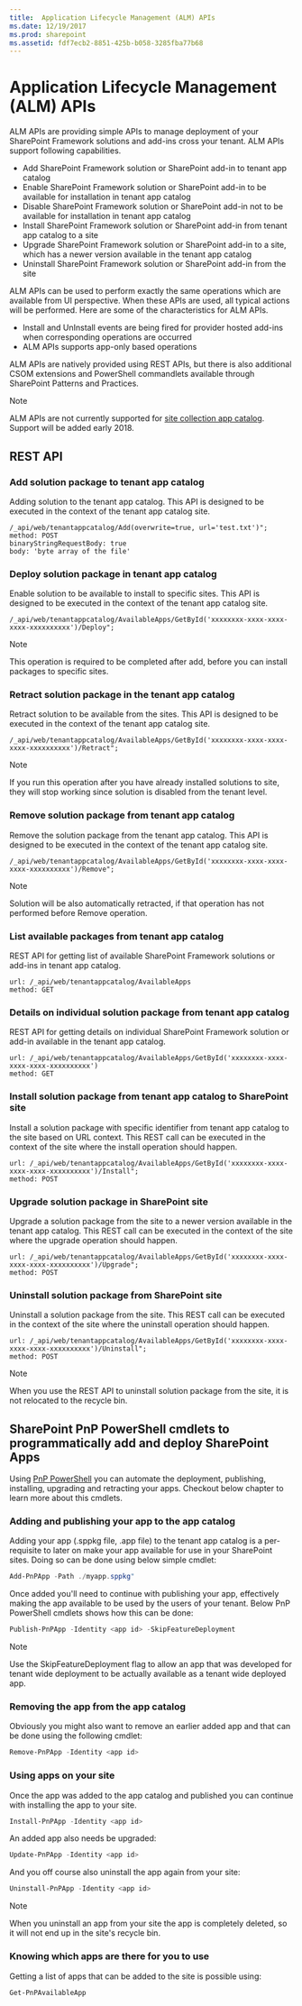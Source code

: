 ```yaml
---
title:  Application Lifecycle Management (ALM) APIs 
ms.date: 12/19/2017
ms.prod: sharepoint
ms.assetid: fdf7ecb2-8851-425b-b058-3285fba77b68
---
```


# Application Lifecycle Management (ALM) APIs  

ALM APIs are providing simple APIs to manage deployment of your SharePoint Framework solutions and add-ins cross your tenant. ALM APIs support following capabilities.

- Add SharePoint Framework solution or SharePoint add-in to tenant app catalog
- Enable SharePoint Framework solution or SharePoint add-in to be available for installation in tenant app catalog
- Disable SharePoint Framework solution or SharePoint add-in not to be available for installation in tenant app catalog
- Install SharePoint Framework solution or SharePoint add-in from tenant app catalog to a site
- Upgrade SharePoint Framework solution or SharePoint add-in to a site, which has a newer version available in the tenant app catalog
- Uninstall SharePoint Framework solution or SharePoint add-in from the site

ALM APIs can be used to perform exactly the same operations which are available from UI perspective. When these APIs are used, all typical actions will be performed. Here are some of the characteristics for ALM APIs.

- Install and UnInstall events are being fired for provider hosted add-ins when corresponding operations are occurred
- ALM APIs supports app-only based operations

ALM APIs are natively provided using REST APIs, but there is also additional CSOM extensions and PowerShell commandlets available through SharePoint Patterns and Practices.

> [!NOTE] 
> ALM APIs are not currently supported for [site collection app catalog](../general-development/site-collection-app-catalog.md). Support will be added early 2018.

## REST API

### Add solution package to tenant app catalog 

Adding solution to the tenant app catalog. This API is designed to be executed in the context of the tenant app catalog site.

```
/_api/web/tenantappcatalog/Add(overwrite=true, url='test.txt')";
method: POST
binaryStringRequestBody: true
body: 'byte array of the file'
```

### Deploy solution package in tenant app catalog

Enable solution to be available to install to specific sites. This API is designed to be executed in the context of the tenant app catalog site.

```
/_api/web/tenantappcatalog/AvailableApps/GetById('xxxxxxxx-xxxx-xxxx-xxxx-xxxxxxxxxx')/Deploy";
```

> [!NOTE]
> This operation is required to be completed after add, before you can install packages to specific sites. 

### Retract solution package in the tenant app catalog

Retract solution to be available from the sites. This API is designed to be executed in the context of the tenant app catalog site.

```
/_api/web/tenantappcatalog/AvailableApps/GetById('xxxxxxxx-xxxx-xxxx-xxxx-xxxxxxxxxx')/Retract";
```

> [!NOTE]
> If you run this operation after you have already installed solutions to site, they will stop working since solution is disabled from the tenant level.

### Remove solution package from tenant app catalog

Remove the solution package from the tenant app catalog. This API is designed to be executed in the context of the tenant app catalog site.

```
/_api/web/tenantappcatalog/AvailableApps/GetById('xxxxxxxx-xxxx-xxxx-xxxx-xxxxxxxxxx')/Remove";
```

> [!NOTE]
> Solution will be also automatically retracted, if that operation has not performed before Remove operation.

### List available packages from tenant app catalog

REST API for getting list of available SharePoint Framework solutions or add-ins in tenant app catalog.

```
url: /_api/web/tenantappcatalog/AvailableApps
method: GET
```

### Details on individual solution package from tenant app catalog

REST API for getting details on individual SharePoint Framework solution or add-in available in the tenant app catalog.

```
url: /_api/web/tenantappcatalog/AvailableApps/GetById('xxxxxxxx-xxxx-xxxx-xxxx-xxxxxxxxxx')
method: GET
```

### Install solution package from tenant app catalog to SharePoint site

Install a solution package with specific identifier from tenant app catalog to the site based on URL context. This REST call can be executed in the context of the site where the install operation should happen.

```
url: /_api/web/tenantappcatalog/AvailableApps/GetById('xxxxxxxx-xxxx-xxxx-xxxx-xxxxxxxxxx')/Install";
method: POST
```

### Upgrade solution package in SharePoint site

Upgrade a solution package from the site to a newer version available in the tenant app catalog. This REST call can be executed in the context of the site where the upgrade operation should happen.

```
url: /_api/web/tenantappcatalog/AvailableApps/GetById('xxxxxxxx-xxxx-xxxx-xxxx-xxxxxxxxxx')/Upgrade";
method: POST
```

### Uninstall solution package from SharePoint site

Uninstall a solution package from the site. This REST call can be executed in the context of the site where the uninstall operation should happen.

```
url: /_api/web/tenantappcatalog/AvailableApps/GetById('xxxxxxxx-xxxx-xxxx-xxxx-xxxxxxxxxx')/Uninstall";
method: POST
```
> [!NOTE]
> When you use the REST API to uninstall solution package from the site, it is not relocated to the recycle bin.


## SharePoint PnP PowerShell cmdlets to programmatically add and deploy SharePoint Apps

Using [PnP PowerShell](https://msdn.microsoft.com/en-us/pnp_powershell/pnp-powershell-overview) you can automate the deployment, publishing, installing, upgrading and retracting your apps. Checkout below chapter to learn more about this cmdlets.

### Adding and publishing your app to the app catalog
Adding your app (.sppkg file, .app file) to the tenant app catalog is a per-requisite to later on make your app available for use in your SharePoint sites. Doing so can be done using below simple cmdlet:

```PowerShell
Add-PnPApp -Path ./myapp.sppkg"
```

Once added you'll need to continue with publishing your app, effectively making the app available to be used by the users of your tenant. Below PnP PowerShell cmdlets shows how this can be done:

```PowerShell
Publish-PnPApp -Identity <app id> -SkipFeatureDeployment
```


> [!NOTE]
> Use the SkipFeatureDeployment flag to allow an app that was developed for tenant wide deployment to be actually available as a tenant wide deployed app.



### Removing the app from the app catalog
Obviously you might also want to remove an earlier added app and that can be done using the following cmdlet:

```PowerShell
Remove-PnPApp -Identity <app id>
```


### Using apps on your site
Once the app was added to the app catalog and published you can continue with installing the app to your site.

```PowerShell
Install-PnPApp -Identity <app id>
```


An added app also needs be upgraded:

```PowerShell
Update-PnPApp -Identity <app id>
```


And you off course also uninstall the app again from your site:

```PowerShell
Uninstall-PnPApp -Identity <app id>
```


> [!NOTE]
> When you uninstall an app from your site the app is completely deleted, so it will not end up in the site's recycle bin.



### Knowing which apps are there for you to use
Getting a list of apps that can be added to the site is possible using:

```PowerShell
Get-PnPAvailableApp
```

